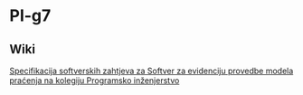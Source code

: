 # PI-g7
## Wiki
[Specifikacija softverskih zahtjeva za Softver za evidenciju provedbe modela praćenja na kolegiju Programsko inženjerstvo](https://github.com/mcic20/PI-g7/wiki/Specifikacija-softverskih-zahtjeva-za-Softver-za-evidenciju-provedbe-modela-pra%C4%87enja-na-kolegiju-Programsko-in%C5%BEenjerstvo#specifikacija-softverskih-zahtjeva-za-softver-za-evidenciju-provedbe-modela-pra%C4%87enja-na-kolegiju-programsko-in%C5%BEenjerstvo)

